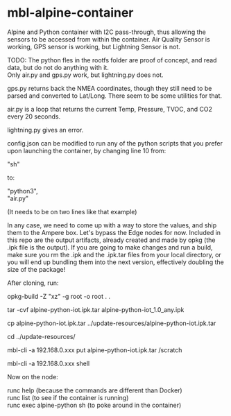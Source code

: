 # mbl-alpine-container

Alpine and Python container with I2C pass-through, thus allowing the sensors to be accessed from within the container.  Air Quality Sensor is working, GPS sensor is working, but Lightning Sensor is not.


TODO:  The python fles in the rootfs folder are proof of concept, and read data, but do not do anything with it.  
Only air.py and gps.py work, but lightning.py does not.


gps.py returns back the NMEA coordinates, though they still need to be parsed and converted to Lat/Long.  There seem to be some utilities for that.

air.py is a loop that returns the current Temp, Pressure, TVOC, and CO2 every 20 seconds.

lightning.py gives an error.


config.json can be modified to run any of the python scripts that you prefer upon launching the container, by changing line 10 from:

"sh"

to:

"python3",<br>
"air.py"


(It needs to be on two lines like that example)

In any case, we need to come up with a way to store the values, and ship them to the Ampere box.  Let's bypass the Edge nodes for now.  Included in this repo are the output artifacts, already created and made by opkg (the .ipk file is the output).  If you are going to make changes and run a build, make sure you rm the .ipk and the .ipk.tar files from your local directory, or you will end up bundling them into the next version, effectively doubling the size of the package!

 After cloning, run:
 
 opkg-build -Z "xz" -g root -o root . .

 tar -cvf alpine-python-iot.ipk.tar alpine-python-iot_1.0_any.ipk

 cp alpine-python-iot.ipk.tar ../update-resources/alpine-python-iot.ipk.tar

 cd ../update-resources/

 mbl-cli -a 192.168.0.xxx put alpine-python-iot.ipk.tar /scratch

 mbl-cli -a 192.168.0.xxx shell
 
 
 Now on the node:
 
 runc help (because the commands are different than Docker)<br>
 runc list (to see if the container is running)<br>
 runc exec alpine-python sh (to poke around in the container)
 
